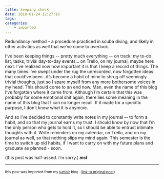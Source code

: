```yaml
---
title: keeping check
date: 2018-01-24 12:27:16
tags:
categories:
    - imported
---
```


Redundancy method - a procedure practiced in scuba diving, and likely in other activities as well that we’ve come to overlook.

I’ve been keeping things -- pretty much everything -- on track: my to-do list, tasks, trivial day-to-day events... on Trello, on my journal, maybe here next. I’ve realized now how important it is that I keep a record of things. The many times I’ve swept under the rug the unrecorded, now forgotten ideas that could’ve been...it’s become a habit of mine to shrug off <!-- more --> seemingly trivial thoughts, just so I spare myself from any more bothersome voices in my head. This should come to an end now. Man, even the name of this blog I’ve forgotten where it came from. Although I’m certain that this was probably for some emotional shit again, there lies some meaning in the name of this blog that I can no longer recall. If it made for a specific purpose, I don’t know what it is anymore.

And so I’ve decided to constantly write notes in my journal -- to form a habit, and so that my journal earns my trust. I should know by now that I’m the only person who gets to hold it, so I should be able to entrust intimate thoughts with it. Write reminders on my calendar, on Trello, and on my journal as well, so that nothing slips my mind again. This semester is the time to switch up old habits, if I want to carry on with my future plans and graduate as planned - soon.

(this post was half-assed. i’m sorry.) **_msl_**

---------------

<small>this post was imported from my [tumblr](https://aufeume.tumblr.com) blog.</small>
<small>([link to original post](https://aufeume.tumblr.com/post/170041984352/keeping-check))</small> 